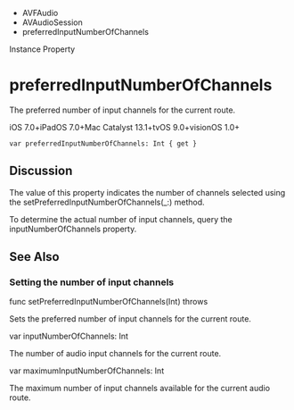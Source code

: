 

- AVFAudio
- AVAudioSession
-  preferredInputNumberOfChannels 

Instance Property

# preferredInputNumberOfChannels

The preferred number of input channels for the current route.

iOS 7.0+iPadOS 7.0+Mac Catalyst 13.1+tvOS 9.0+visionOS 1.0+

``` source
var preferredInputNumberOfChannels: Int { get }
```

## Discussion

The value of this property indicates the number of channels selected using the setPreferredInputNumberOfChannels(_:) method.

To determine the actual number of input channels, query the inputNumberOfChannels property.

## See Also

### Setting the number of input channels

func setPreferredInputNumberOfChannels(Int) throws

Sets the preferred number of input channels for the current route.

var inputNumberOfChannels: Int

The number of audio input channels for the current route.

var maximumInputNumberOfChannels: Int

The maximum number of input channels available for the current audio route.

